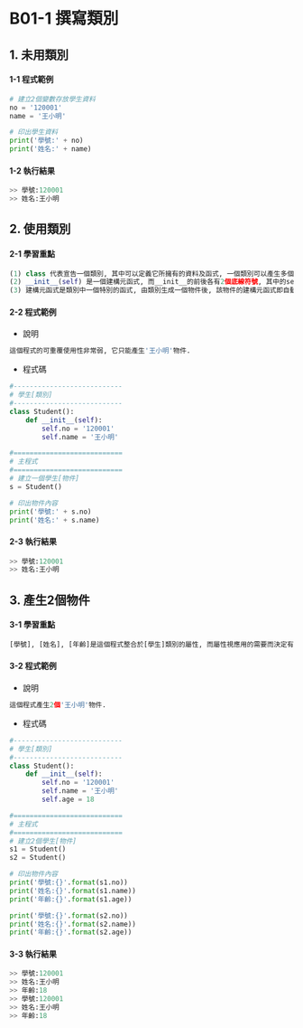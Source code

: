 # B01-1 撰寫類別

## 1. 未用類別

#### 1-1 程式範例


``` python
# 建立2個變數存放學生資料
no = '120001'
name = '王小明'

# 印出學生資料
print('學號:' + no)
print('姓名:' + name)  
```

#### 1-2 執行結果
``` python
>> 學號:120001
>> 姓名:王小明
```

## 2. 使用類別 

#### 2-1 學習重點

``` python
(1) class 代表宣告一個類別, 其中可以定義它所擁有的資料及函式, 一個類別可以產生多個物件. 
(2) __init__(self) 是一個建構元函式, 而__init__的前後各有2個底線符號, 其中的self用來指向產生的物件.
(3) 建構元函式是類別中一個特別的函式, 由類別生成一個物件後, 該物件的建構元函式即自動執行. |
``` 

#### 2-2 程式範例

* 說明

``` python
這個程式的可重覆使用性非常弱, 它只能產生'王小明'物件.
```

* 程式碼
``` python
#---------------------------
# 學生[類別]
#---------------------------
class Student():
    def __init__(self):
        self.no = '120001'
        self.name = '王小明'

#===========================
# 主程式
#===========================
# 建立一個學生[物件]
s = Student()

# 印出物件內容
print('學號:' + s.no)
print('姓名:' + s.name)
```

#### 2-3 執行結果
``` python
>> 學號:120001
>> 姓名:王小明
```


## 3. 產生2個物件

#### 3-1 學習重點

``` html
[學號], [姓名], [年齡]是這個程式整合於[學生]類別的屬性, 而屬性視應用的需要而決定有哪些.
```

#### 3-2 程式範例

* 說明

``` python
這個程式產生2個'王小明'物件.
```

* 程式碼
``` python
#---------------------------
# 學生[類別]
#---------------------------
class Student():
    def __init__(self):
        self.no = '120001'
        self.name = '王小明'
        self.age = 18

#===========================
# 主程式
#===========================
# 建立2個學生[物件]
s1 = Student()
s2 = Student()

# 印出物件內容
print('學號:{}'.format(s1.no))
print('姓名:{}'.format(s1.name))
print('年齡:{}'.format(s1.age))

print('學號:{}'.format(s2.no))
print('姓名:{}'.format(s2.name))
print('年齡:{}'.format(s2.age))
```

#### 3-3 執行結果
``` python
>> 學號:120001
>> 姓名:王小明
>> 年齡:18
>> 學號:120001
>> 姓名:王小明
>> 年齡:18
```
